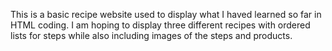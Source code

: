 This is a basic recipe website used to display what I haved learned so far in HTML coding. I am hoping to display three different recipes with ordered lists for steps while also including images of the steps and products. 
